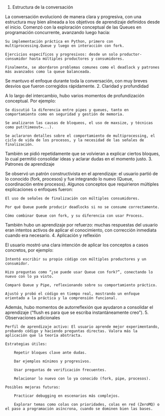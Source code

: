 1. Estructura de la conversación

La conversación evolucionó de manera clara y progresiva, con una estructura muy bien alineada a los objetivos de aprendizaje definidos desde el inicio. Comenzó con la exploración conceptual de las Queues en programación concurrente, avanzando luego hacia:

    Su implementación práctica en Python, primero con multiprocessing.Queue y luego en interacción con fork.

    Ejercicios específicos y progresivos: desde un solo productor-consumidor hasta múltiples productores y consumidores.

    Finalmente, se abordaron problemas comunes como el deadlock y patrones más avanzados como la queue balanceada.

Se mantuvo el enfoque durante toda la conversación, con muy breves desvíos que fueron corregidos rápidamente.
2. Claridad y profundidad

A lo largo del intercambio, hubo varios momentos de profundización conceptual. Por ejemplo:

    Se discutió la diferencia entre pipes y queues, tanto en comportamiento como en seguridad y gestión de memoria.

    Se analizaron las causas de bloqueos, el uso de maxsize, y técnicas como put(timeout=...).

    Se aclararon detalles sobre el comportamiento de multiprocessing, el ciclo de vida de los procesos, y la necesidad de las señales de finalización.

También se pidió repetidamente que se volvieran a explicar ciertos bloques, lo cual permitió consolidar ideas y aclarar dudas en el momento justo.
3. Patrones de aprendizaje

Se observó un patrón constructivista en el aprendizaje: el usuario partió de lo conocido (fork, procesos) y fue integrando lo nuevo (Queue, coordinación entre procesos). Algunos conceptos que requirieron múltiples explicaciones o enfoques fueron:

    El uso de señales de finalización con múltiples consumidores.

    Por qué Queue puede producir deadlocks si no se consume correctamente.

    Cómo combinar Queue con fork, y su diferencia con usar Process.

También hubo un aprendizaje por refuerzo: muchas respuestas del usuario eran intentos activos de aplicar el conocimiento, con corrección inmediata cuando era necesario.
4. Aplicación y reflexión

El usuario mostró una clara intención de aplicar los conceptos a casos concretos, por ejemplo:

    Intentó escribir su propio código con múltiples productores y un consumidor.

    Hizo preguntas como “¿se puede usar Queue con fork?”, conectando lo nuevo con lo ya visto.

    Comparó Queue y Pipe, reflexionando sobre su comportamiento práctico.

    Ajustó y probó el código en tiempo real, mostrando un enfoque orientado a la práctica y la comprensión funcional.

Además, hubo momentos de autorreflexión que ayudaron a consolidar el aprendizaje (“flush es para que se escriba instantáneamente creo”).
5. Observaciones adicionales

    Perfil de aprendizaje activo: El usuario aprende mejor experimentando, probando código y haciendo preguntas directas. Valora más la aplicación que la teoría abstracta.

    Estrategias útiles:

        Repetir bloques clave ante dudas.

        Dar ejemplos mínimos y progresivos.

        Usar preguntas de verificación frecuentes.

        Relacionar lo nuevo con lo ya conocido (fork, pipe, procesos).

    Posibles mejoras futuras:

        Practicar debugging en escenarios más complejos.

        Explorar temas como colas con prioridades, colas en red (ZeroMQ) o el paso a programación asíncrona, cuando se dominen bien las bases.
